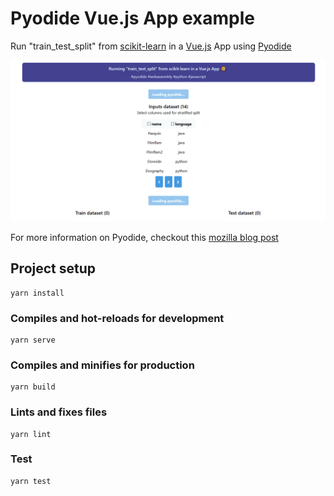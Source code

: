 # Pyodide Vue.js App example

Run "train_test_split" from [scikit-learn](http://scikit-learn.org/stable/modules/generated/sklearn.model_selection.train_test_split.html) in a [Vue.js](https://vuejs.org/) App using [Pyodide](https://github.com/iodide-project/pyodide)

![screenshot](docs/pyodide-vuejs-app-example.gif)

For more information on Pyodide, checkout this [mozilla blog post](https://hacks.mozilla.org/2019/04/pyodide-bringing-the-scientific-python-stack-to-the-browser/)

## Project setup

```
yarn install
```

### Compiles and hot-reloads for development

```
yarn serve
```

### Compiles and minifies for production

```
yarn build
```

### Lints and fixes files

```
yarn lint
```

### Test

```
yarn test
```
